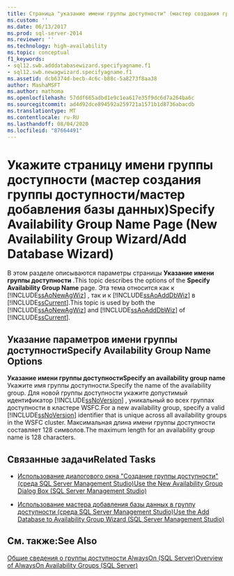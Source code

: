 ```yaml
---
title: Страница "указание имени группы доступности" (мастер создания группы доступности/мастер добавления базы данных) | Документация Майкрософт
ms.custom: ''
ms.date: 06/13/2017
ms.prod: sql-server-2014
ms.reviewer: ''
ms.technology: high-availability
ms.topic: conceptual
f1_keywords:
- sql12.swb.adddatabasewizard.specifyagname.f1
- sql12.swb.newagwizard.specifyagname.f1
ms.assetid: dcb6374d-becb-4c6c-b88c-5a8273f8aa38
author: MashaMSFT
ms.author: mathoma
ms.openlocfilehash: 57ddf665adbd1e9c1ea617e35f9dc6d7a264ba6c
ms.sourcegitcommit: ad4d92dce894592a259721a1571b1d8736abacdb
ms.translationtype: MT
ms.contentlocale: ru-RU
ms.lasthandoff: 08/04/2020
ms.locfileid: "87664491"
---
```

# <a name="specify-availability-group-name-page-new-availability-group-wizardadd-database-wizard"></a><span data-ttu-id="af2da-102">Укажите страницу имени группы доступности (мастер создания группы доступности/мастер добавления базы данных)</span><span class="sxs-lookup"><span data-stu-id="af2da-102">Specify Availability Group Name Page (New Availability Group Wizard/Add Database Wizard)</span></span>
  <span data-ttu-id="af2da-103">В этом разделе описываются параметры страницы **Указание имени группы доступности** .</span><span class="sxs-lookup"><span data-stu-id="af2da-103">This topic describes the options of the **Specify Availability Group Name** page.</span></span> <span data-ttu-id="af2da-104">Эта тема относится как к [!INCLUDE[ssAoNewAgWiz](../../../includes/ssaonewagwiz-md.md)] , так и к [!INCLUDE[ssAoAddDbWiz](../../../includes/ssaoadddbwiz-md.md)] в [!INCLUDE[ssCurrent](../../../includes/sscurrent-md.md)].</span><span class="sxs-lookup"><span data-stu-id="af2da-104">This topic is used by both the [!INCLUDE[ssAoNewAgWiz](../../../includes/ssaonewagwiz-md.md)] and [!INCLUDE[ssAoAddDbWiz](../../../includes/ssaoadddbwiz-md.md)] of [!INCLUDE[ssCurrent](../../../includes/sscurrent-md.md)].</span></span>  
  
##  <a name="specify-availability-group-name-options"></a><a name="PageOptions"></a><span data-ttu-id="af2da-105">Указание параметров имени группы доступности</span><span class="sxs-lookup"><span data-stu-id="af2da-105">Specify Availability Group Name Options</span></span>  
 <span data-ttu-id="af2da-106">**Указание имени группы доступности**</span><span class="sxs-lookup"><span data-stu-id="af2da-106">**Specify an availability group name**</span></span>  
 <span data-ttu-id="af2da-107">Укажите имя группы доступности.</span><span class="sxs-lookup"><span data-stu-id="af2da-107">Specify the name of the availability group.</span></span> <span data-ttu-id="af2da-108">Для новой группы доступности укажите допустимый идентификатор [!INCLUDE[ssNoVersion](../../../includes/ssnoversion-md.md)] , уникальный во всех группах доступности в кластере WSFC.</span><span class="sxs-lookup"><span data-stu-id="af2da-108">For a new availability group, specify a valid [!INCLUDE[ssNoVersion](../../../includes/ssnoversion-md.md)] identifier that is unique across all availability groups in the WSFC cluster.</span></span> <span data-ttu-id="af2da-109">Максимальная длина имени группы доступности составляет 128 символов.</span><span class="sxs-lookup"><span data-stu-id="af2da-109">The maximum length for an availability group name is 128 characters.</span></span>  
  
##  <a name="related-tasks"></a><a name="LaunchWiz"></a> <span data-ttu-id="af2da-110">Связанные задачи</span><span class="sxs-lookup"><span data-stu-id="af2da-110">Related Tasks</span></span>  
  
-   [<span data-ttu-id="af2da-111">Использование диалогового окна "Создание группы доступности" (среда SQL Server Management Studio)</span><span class="sxs-lookup"><span data-stu-id="af2da-111">Use the New Availability Group Dialog Box &#40;SQL Server Management Studio&#41;</span></span>](use-the-new-availability-group-dialog-box-sql-server-management-studio.md)  
  
-   [<span data-ttu-id="af2da-112">Использование мастера добавления базы данных в группу доступности (среда SQL Server Management Studio)</span><span class="sxs-lookup"><span data-stu-id="af2da-112">Use the Add Database to Availability Group Wizard &#40;SQL Server Management Studio&#41;</span></span>](availability-group-add-database-to-group-wizard.md)  
  
## <a name="see-also"></a><span data-ttu-id="af2da-113">См. также:</span><span class="sxs-lookup"><span data-stu-id="af2da-113">See Also</span></span>  
 [<span data-ttu-id="af2da-114">Общие сведения о группы доступности AlwaysOn &#40;SQL Server&#41;</span><span class="sxs-lookup"><span data-stu-id="af2da-114">Overview of AlwaysOn Availability Groups &#40;SQL Server&#41;</span></span>](overview-of-always-on-availability-groups-sql-server.md)  
  
  
